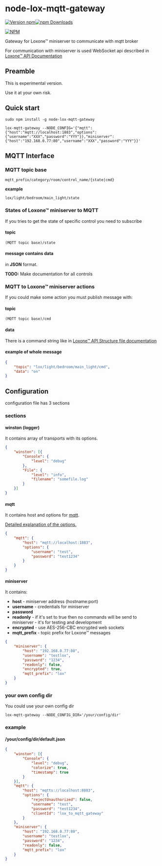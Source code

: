 # node-lox-mqtt-gateway

[![Version npm](https://img.shields.io/npm/v/node-lox-mqtt-gateway.svg?style=flat-square)](https://www.npmjs.com/package/node-lox-mqtt-gateway)[![npm Downloads](https://img.shields.io/npm/dm/node-lox-mqtt-gateway.svg?style=flat-square)](https://www.npmjs.com/package/node-lox-mqtt-gateway)

[![NPM](https://nodei.co/npm/node-lox-mqtt-gateway.png?downloads=true&downloadRank=true)](https://nodei.co/npm/node-lox-mqtt-gateway/)

Gateway for Loxone™ miniserver to communicate with mqtt broker

For communication with miniserver is used WebSocket api described in [Loxone™ API Documentation](http://www.loxone.com/enen/service/documentation/api/api.html)

## Preamble

This is experimental version.

Use it at your own risk.

## Quick start

`sudo npm install -g node-lox-mqtt-gateway`

`lox-mqtt-gateway --NODE_CONFIG='{"mqtt":{"host":"mqtt://localhost:1883","options":{"username":"XXX","password":"YYY"}},"miniserver":{"host":"192.168.0.77:80","username":"XXX","password":"YYY"}}'`

## MQTT Interface

### MQTT topic base

`mqtt_prefix/category/room/control_name/{state|cmd}`

**example**

`lox/light/bedroom/main_light/state`

### States of Loxone™ miniserver to MQTT

If you tries to get the state of specific control you need to subscribe

#### topic

`(MQTT topic base)/state`

#### message contains data

in **JSON** format.

**TODO:** Make documentation for all controls

### MQTT to Loxone™ miniserver actions

If you could make some action you must publish message with:

#### topic

`(MQTT topic base)/cmd`

#### data

There is a command string like in [Loxone™ API Structure file documentation](http://www.loxone.com/tl_files/loxone/downloads/other/loxone-structure-file.pdf)


#### example of whole message

```json
{
    "topic": "lox/light/bedroom/main_light/cmd",
    "data": "on"
}
```


## Configuration

configuration file has 3 sections

### sections

#### winston (logger)

It contains array of transports with its options.

```json
{
    "winston": [{
        "Console": {
            "level": "debug"
        },
        "File": {
            "level": "info",
            "filename": "somefile.log"
        }
    }]
}
```

#### mqtt

It contains host and options for [mqtt](https://github.com/mqttjs/MQTT.js).

[Detailed explanation of the options.](https://github.com/mqttjs/MQTT.js#mqttclientstreambuilder-options)

```json
{
    "mqtt": {
        "host": "mqtt://localhost:1883",
        "options": {
            "username": "test",
            "password": "test1234"
        }
    }
}
```

#### miniserver

It contains:

* **host** - miniserver address (hostname:port)
* **username** - credentials for miniserver
* **password**
* **readonly** - if it's set to true then no commands will be send to miniserver - it's for testing and development
* **encrypted** - use AES-256-CBC encrypted web sockets
* **mqtt_prefix** - topic prefix for Loxone™ messages

```json
{
    "miniserver": {
        "host": "192.168.0.77:80",
        "username": "testlox",
        "password": "1234",
        "readonly": false,
        "encrypted": true,
        "mqtt_prefix": "lox"
    }
}
```
### your own config dir

You could use your own config dir

`lox-mqtt-gateway --NODE_CONFIG_DIR='/your/config/dir'`

### example

#### /your/config/dir/default.json

```json
{
    "winston": [{
        "Console": {
            "level": "debug",
            "colorize": true,
            "timestamp": true
        }
    }],
    "mqtt": {
        "host": "mqtts://localhost:8883",
        "options": {
            "rejectUnauthorized": false,
            "username": "test",
            "password": "test1234",
            "clientId": "lox_to_mqtt_gateway"
        }
    },
    "miniserver": {
        "host": "192.168.0.77:80",
        "username": "testlox",
        "password": "1234",
        "readonly": false,
        "mqtt_prefix": "lox"
    }
}
```


